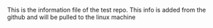 This is the information file of the test repo. 
This info is added from the github and will be pulled to the linux machine 
